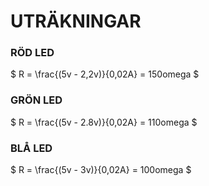 # UTRÄKNINGAR

### RÖD LED

$` R = \frac{(5v - 2,2v)}{0,02A} = 150omega `$

### GRÖN LED

$` R = \frac{(5v - 2.8v)}{0,02A} = 110omega `$

### BLÅ LED

$` R = \frac{(5v - 3v)}{0,02A} = 100omega `$
